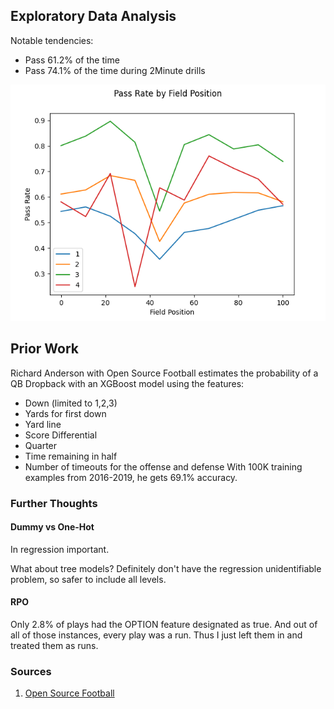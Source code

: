 
## Exploratory Data Analysis
Notable tendencies:
- Pass 61.2% of the time
- Pass 74.1% of the time during 2Minute drills

![pass rate by field position](images/pass_rate_by_field_pos_line_chart.png)

## Prior Work
Richard Anderson with Open Source Football estimates the probability of a QB Dropback with an XGBoost model using the features:
- Down (limited to 1,2,3)
- Yards for first down
- Yard line
- Score Differential
- Quarter
- Time remaining in half
- Number of timeouts for the offense and defense
With 100K training examples from 2016-2019, he gets 69.1% accuracy.

### Further Thoughts 

#### Dummy vs One-Hot

In regression important.

What about tree models? Definitely don't have the regression unidentifiable problem, so safer to include all levels.

#### RPO
Only 2.8% of plays had the OPTION feature designated as true. And out of all of those instances, every play was a run. Thus I just left them in and treated them as runs.

### Sources 
1) [Open Source Football](https://opensourcefootball.com/posts/2020-09-07-estimating-runpass-tendencies-with-tidymodels-and-nflfastr/)